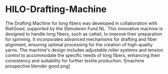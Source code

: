 # HILO-Drafting-Machine

The Drafting Machine for long fibers was developed in collaboration with RietGoed, supported by the Stimuleren Fund NL. This innovative machine is designed to handle long fibers, such as cattail, to improve their preparation for spinning. It incorporates advanced mechanisms for drafting and fiber alignment, ensuring optimal processing for the creation of high-quality yarns. The machine's design includes adjustable roller systems and tension control to accommodate the specific needs of long fibers, enhancing their consistency and suitability for further textile production.
![machine prospective blender good.png]
